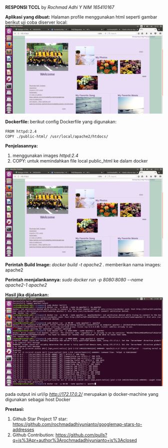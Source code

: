 **RESPONSI TCCL**
by *Rochmad Adhi Y NIM 165410167*

**Aplikasi yang dibuat:** Halaman profile menggunakan html seperti gambar berikut uji coba diserver local:
![Local Preview](https://github.com/rochmadadhiyunianto/responsitccl/blob/master/responsi.png?raw=true)

**Dockerfile:**
berikut config Dockerfile yang digunakan:

    FROM httpd:2.4
    COPY ./public-html/ /usr/local/apache2/htdocs/

**Penjelasannya:** 

 1. menggunakan images *httpd:2.4*
 2. COPY: untuk memindahkan file local public_html ke dalam docker
 
 ![Local Preview](https://github.com/rochmadadhiyunianto/responsitccl/blob/master/responsi.png?raw=true)


**Perintah Build Image:**   *docker build -t apache2 .*
memberikan nama images: apache2


**Perintah menjalankannya:** *sudo docker run  -p 8080:8080 --name apache2-1  apache2*


**Hasil jika dijalankan:**
![Local Preview](https://github.com/rochmadadhiyunianto/responsitccl/blob/master/terminal.png?raw=true)


pada output ini url/ip *http://172.17.0.2/* merupakan ip docker-machine yang digunakan sebagai host Docker

**Prestasi:**
 1. Github Star Project 17 star: https://github.com/rochmadadhiyunianto/googlemap-stars-to-addresses
 2. Github Contribution: https://github.com/pulls?q=is%3Apr+author%3Arochmadadhiyunianto+is%3Aclosed

